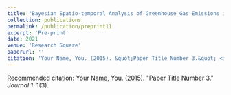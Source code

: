 ```yaml
---
title: "Bayesian Spatio-temporal Analysis of Greenhouse Gas Emissions in Africa"
collection: publications
permalink: /publication/preprint11
excerpt: 'Pre-print'
date: 2021
venue: 'Research Square'
paperurl: ''
citation: 'Your Name, You. (2015). &quot;Paper Title Number 3.&quot; <i>Journal 1</i>. 1(3).'
---
```

Recommended citation: Your Name, You. (2015). "Paper Title Number 3." <i>Journal 1</i>. 1(3).
